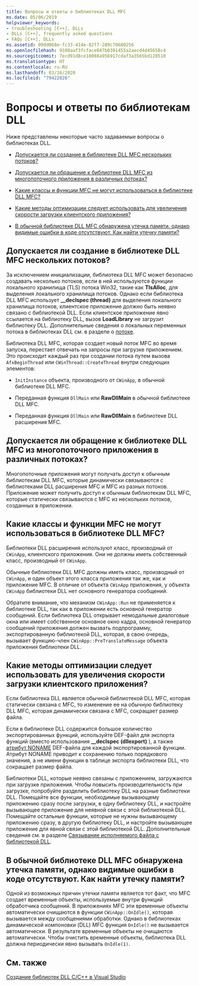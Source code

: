 ```yaml
---
title: Вопросы и ответы о библиотеках DLL MFC
ms.date: 05/06/2019
helpviewer_keywords:
- troubleshooting [C++], DLLs
- DLLs [C++], frequently asked questions
- FAQs [C++], DLLs
ms.assetid: 09dd068e-fc33-414e-82f7-289c70680256
ms.openlocfilehash: 9108aaf3fcface847b0391455a2aecd4d45658c4
ms.sourcegitcommit: 7ecd91d8ce18088a956917cdaf3a3565bd128510
ms.translationtype: HT
ms.contentlocale: ru-RU
ms.lasthandoff: 03/16/2020
ms.locfileid: "79422826"
---
```

# <a name="dll-frequently-asked-questions"></a>Вопросы и ответы по библиотекам DLL

Ниже представлены некоторые часто задаваемые вопросы о библиотеках DLL.

- [Допускается ли создание в библиотеке DLL MFC нескольких потоков?](#mfc_multithreaded_1)

- [Допускается ли обращение к библиотеке DLL MFC из многопоточного приложения в различных потоках?](#mfc_multithreaded_2)

- [Какие классы и функции MFC не могут использоваться в библиотеке DLL MFC?](#mfc_prohibited_classes)

- [Какие методы оптимизации следует использовать для увеличения скорости загрузки клиентского приложения?](#mfc_optimization)

- [В обычной библиотеке DLL MFC обнаружена утечка памяти, однако видимые ошибки в коде отсутствуют. Как найти утечку памяти?](#memory_leak)

## <a name="can-an-mfc-dll-create-multiple-threads"></a><a name="mfc_multithreaded_1"></a> Допускается ли создание в библиотеке DLL MFC нескольких потоков?

За исключением инициализации, библиотека DLL MFC может безопасно создавать несколько потоков, если в ней используются функции локального хранилища (TLS) потока Win32, такие как **TlsAlloc**, для выделения локального хранилища потоков. Однако если библиотека DLL MFC использует **__declspec (thread)** для выделения локального хранилища потоков, клиентское приложение должно быть неявно связано с библиотекой DLL. Если клиентское приложение явно ссылается на библиотеку DLL, вызов **LoadLibrary** не загрузит библиотеку DLL. Дополнительные сведения о локальных переменных потока в библиотеках DLL см. в разделе о [потоке](../cpp/thread.md).

Библиотека DLL MFC, которая создает новый поток MFC во время запуска, перестает отвечать на запросы при загрузке приложением. Это происходит каждый раз при создании потока путем вызова `AfxBeginThread` или `CWinThread::CreateThread` внутри следующих элементов:

- `InitInstance` объекта, производного от `CWinApp`, в обычной библиотеке DLL MFC.

- Переданная функция `DllMain` или **RawDllMain** в обычной библиотеке DLL MFC.

- Переданная функция `DllMain` или **RawDllMain** в библиотеке DLL расширения MFC.

## <a name="can-a-multithreaded-application-access-an-mfc-dll-in-different-threads"></a><a name="mfc_multithreaded_2"></a> Допускается ли обращение к библиотеке DLL MFC из многопоточного приложения в различных потоках?

Многопоточные приложения могут получать доступ к обычным библиотекам DLL MFC, которые динамически связываются с библиотеками DLL расширения MFC и MFC из разных потоков. Приложение может получить доступ к обычным библиотекам DLL MFC, которые статически связываются с MFC из нескольких потоков, созданных в приложении.

## <a name="are-there-any-mfc-classes-or-functions-that-cannot-be-used-in-an-mfc-dll"></a><a name="mfc_prohibited_classes"></a> Какие классы и функции MFC не могут использоваться в библиотеке DLL MFC?

Библиотеки DLL расширения используют класс, производный от `CWinApp`, клиентского приложения. Они не должны иметь собственный класс, производный от `CWinApp`.

Обычные библиотеки DLL MFC должны иметь класс, производный от `CWinApp`, и один объект этого класса приложения так же, как и приложение MFC. В отличие от объекта `CWinApp` приложения, у объекта `CWinApp` библиотеки DLL нет основного генератора сообщений.

Обратите внимание, что механизм `CWinApp::Run` не применяется к библиотеке DLL, так как в приложении есть основной генератор сообщений. Если библиотека DLL открывает немодальные диалоговые окна или имеет собственное основное окно кадра, основной генератор сообщений приложения должен вызвать подпрограмму, экспортированную библиотекой DLL, которая, в свою очередь, вызывает функцию-член `CWinApp::PreTranslateMessage` объекта приложения библиотеки DLL.

## <a name="what-optimization-techniques-should-i-use-to-improve-the-client-application39s-performance-when-loading"></a><a name="mfc_optimization"></a> Какие методы оптимизации следует использовать для увеличения скорости загрузки клиентского приложения?

Если библиотека DLL является обычной библиотекой DLL MFC, которая статически связана с MFC, то изменение ее на обычную библиотеку DLL MFC, которая динамически связана с MFC, сокращает размер файла.

Если в библиотеке DLL содержится большое количество экспортированных функций, используйте DEF-файл для экспорта функций (вместо использования **__declspec (dllexport)** ), а также [атрибут NONAME](exporting-functions-from-a-dll-by-ordinal-rather-than-by-name.md) DEF-файла для каждой экспортированной функции. Атрибут NONAME приводит к сохранению только порядкового значения, а не имени функции в таблице экспорта библиотеки DLL, что сокращает размер файла.

Библиотеки DLL, которые неявно связаны с приложением, загружаются при загрузке приложения. Чтобы повысить производительность при загрузке, попробуйте разделить библиотеку DLL на разные библиотеки DLL. Помещайте все функции, необходимые вызывающему приложению сразу после загрузки, в одну библиотеку DLL, и настройте вызывающее приложение для неявной связи с этой библиотекой DLL. Помещайте остальные функции, которые не нужны вызывающему приложению сразу, в другую библиотеку DLL, и настройте вызывающее приложение для явной связи с этой библиотекой DLL. Дополнительные сведения см. в разделе [Связывание исполняемого файла с библиотекой DLL](linking-an-executable-to-a-dll.md#determining-which-linking-method-to-use).

## <a name="there39s-a-memory-leak-in-my-regular-mfc-dll-but-my-code-looks-fine-how-can-i-find-the-memory-leak"></a><a name="memory_leak"></a> В обычной библиотеке DLL MFC обнаружена утечка памяти, однако видимые ошибки в коде отсутствуют. Как найти утечку памяти?

Одной из возможных причин утечки памяти является тот факт, что MFC создает временные объекты, используемые внутри функций обработчика сообщений. В приложениях MFC эти временные объекты автоматически очищаются в функции `CWinApp::OnIdle()`, которая вызывается между сообщениями обработки. Однако в библиотеках динамической компоновки (DLL) MFC функция `OnIdle()` не вызывается автоматически. В результате временные объекты не очищаются автоматически. Чтобы очистить временные объекты, библиотека DLL должна периодически явно вызывать `OnIdle(1)`.

## <a name="see-also"></a>См. также

[Создание библиотек DLL C/C++ в Visual Studio](dlls-in-visual-cpp.md)
